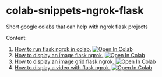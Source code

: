# colab-snippets-ngrok-flask
Short google colabs that can help with ngrok flask projects



Content:
1. [How to run flask ngrok in colab.](https://github.com/ZackPashkin/colab-snippets-ngrok-flask/blob/main/How_to_run_flask_ngrok_in_colab.ipynb)
[![Open In Colab](https://colab.research.google.com/assets/colab-badge.svg)](https://colab.research.google.com/github/ZackPashkin/colab-snippets-ngrok-flask/blob/main/How_to_run_flask_ngrok_in_colab.ipynb)
3. [How to display an image flask ngrok.](https://github.com/ZackPashkin/colab-snippets-ngrok-flask/blob/main/How_to_display_image_flask_ngrok.ipynb)
[![Open In Colab](https://colab.research.google.com/assets/colab-badge.svg)](https://colab.research.google.com/github/ZackPashkin/colab-snippets-ngrok-flask/blob/main/How_to_display_image_flask_ngrok.ipynb)
5. [How to display an image grid flask ngrok.](https://github.com/ZackPashkin/colab-snippets-ngrok-flask/blob/main/How_to_display_an_image_grid_flask_ngrok.ipynb)
[![Open In Colab](https://colab.research.google.com/assets/colab-badge.svg)](https://colab.research.google.com/github/ZackPashkin/colab-snippets-ngrok-flask/blob/main/How_to_display_an_image_grid_flask_ngrok.ipynb)
7. [How to display a video with flask ngrok.](https://github.com/ZackPashkin/colab-snippets-ngrok-flask/blob/main/How_to_display_a_video_with_flask_ngrok.ipynb)
[![Open In Colab](https://colab.research.google.com/assets/colab-badge.svg)](https://colab.research.google.com/drive/1WntoHld8FBY7hvd1LNUF4rgAIhB4L-dD#scrollTo=2C0WLnwfe_7P)
